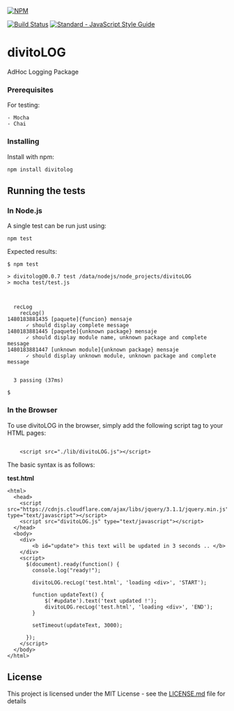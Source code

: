 [![NPM](https://nodei.co/npm/divitolog.png?downloads=true&downloadRank=true&stars=true)](https://nodei.co/npm/divitolog/)

[![Build Status](https://travis-ci.org/divitoDBA/divitoLOG.svg?branch=master)](https://travis-ci.org/divitoDBA/divitoLOG)
[![Standard - JavaScript Style Guide](https://img.shields.io/badge/code%20style-standard-brightgreen.svg)](http://standardjs.com/)

# divitoLOG

AdHoc Logging Package

### Prerequisites

For testing:

```
- Mocha
- Chai
```

### Installing

Install with npm:
```
npm install divitolog
```
## Running the tests

### In Node.js

A single test can be run just using:

```
npm test
```

Expected results:

```
$ npm test

> divitolog@0.0.7 test /data/nodejs/node_projects/divitoLOG
> mocha test/test.js



  recLog
    recLog()
1480183881435 [paquete]{funcion} mensaje
      ✓ should display complete message
1480183881445 [paquete]{unknown package} mensaje
      ✓ should display module name, unknown package and complete message
1480183881447 [unknown module]{unknown package} mensaje
      ✓ should display unknown module, unknown package and complete message


  3 passing (37ms)

$
```

### In the Browser

To use divitoLOG in the browser, simply add the following script tag to your
HTML pages:

```

    <script src="./lib/divitoLOG.js"></script>

```

The basic syntax is as follows:

__test.html__

    <html>
      <head>
        <script src="https://cdnjs.cloudflare.com/ajax/libs/jquery/3.1.1/jquery.min.js" type="text/javascript"></script>
        <script src="divitoLOG.js" type="text/javascript"></script>
      </head>
      <body>
        <div>
            <b id="update"> this text will be updated in 3 seconds .. </b>
        </div>
        <script>
          $(document).ready(function() {
            console.log("ready!");

            divitoLOG.recLog('test.html', 'loading <div>', 'START');

            function updateText() {
                $('#update').text('text updated !');
                divitoLOG.recLog('test.html', 'loading <div>', 'END');
            }

            setTimeout(updateText, 3000);

          });
        </script>
      </body>
    </html>

## License

This project is licensed under the MIT License - see the [LICENSE.md](LICENSE.md) file for details


